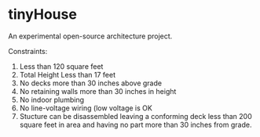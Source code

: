 tinyHouse
=========

An experimental open-source architecture project.

Constraints:

1.  Less than 120 square feet
2.  Total Height Less than 17 feet
3.  No decks more than 30 inches above grade
4.  No retaining walls more than 30 inches in height
5.  No indoor plumbing
6.  No line-voltage wiring (low voltage is OK
7.  Stucture can be disassembled leaving a conforming deck less than 200 square feet in area and having no part more than 30 inches from grade.
